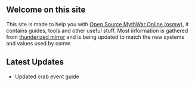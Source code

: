 ## Welcome on this site

This site is made to help you with [Open Source MythWar Online (osmw)](https://www.osmw.net), it contains guides, tools and other useful stuff. Most information is gathered from [thunderized mirror](https://thunderized.luigi311.com) and is being updated to match the new systems and values used by osmw.


## Latest Updates

- Updated crab event guide
